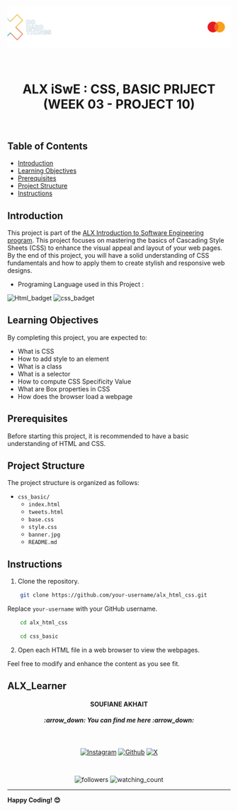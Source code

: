 <p align="center">
  <img src="/html_advanced/media/readme_banner.png" alt="ALX Logo" hieght="200"/>
</p>
<br>
<h1 align="center">ALX  iSwE : CSS, BASIC PRIJECT (WEEK 03 - PROJECT 10)</h1>
<br>

## Table of Contents

- [Introduction](#introduction)
- [Learning Objectives](#learning-objectives)
- [Prerequisites](#prerequisites)
- [Project Structure](#project-structure)
- [Instructions](#Instructions)

## Introduction

This project is part of the [ALX Introduction to Software Engineering program](https://www.alxafrica.com). This project focuses on mastering the basics of Cascading Style Sheets (CSS) to enhance the visual appeal and layout of your web pages. By the end of this project, you will have a solid understanding of CSS fundamentals and how to apply them to create stylish and responsive web designs.

- Programing Language used in this Project :
<img src="https://img.shields.io/badge/HTML5-E34F26?style=for-the-badge&logo=html5&logoColor=white" alt="Html_badget"/>
<img src="https://img.shields.io/badge/CSS3-1572B6?style=for-the-badge&logo=css3&logoColor=white" alt="css_badget" />

## Learning Objectives

By completing this project, you are expected to:

- What is CSS
- How to add style to an element
- What is a class
- What is a selector
- How to compute CSS Specificity Value
- What are Box properties in CSS
- How does the browser load a webpage

## Prerequisites

Before starting this project, it is recommended to have a basic understanding of HTML and CSS.

## Project Structure

The project structure is organized as follows:

- `css_basic/`
    - `index.html` 
    - `tweets.html`
    - `base.css`
    - `style.css` 
    - `banner.jpg`
    - `README.md` 


## Instructions

1. Clone the repository.

```bash
    git clone https://github.com/your-username/alx_html_css.git
```

Replace `your-username` with your GitHub username.


```bash
    cd alx_html_css
```

```bash
    cd css_basic
```

2. Open each HTML file in a web browser to view the webpages.

Feel free to modify and enhance the content as you see fit.


## ALX_Learner

<h4 align="center">SOUFIANE AKHAIT</h4>

<h5 align="center">:arrow_down:  <i>You can find me here</i>  :arrow_down:</h5>
<br>
<p align="center">
  <a href="https://www.instagram.com/akhiat.soufiane" target="_blank"><img src="https://img.shields.io/badge/Instagram-%23E4405F.svg?&style=flat-square&logo=instagram&logoColor=white" alt="Instagram"></a>
  <space>     </space><a href="https://github.com/sfanxAK" target="_blank"><img src="https://img.shields.io/badge/GitHub-100000?style=for-the-badge&logo=github&logoColor=white" alt="Github"/></a>
  <space>     </space> <a href="https://twitter.com/MrSloplop" target="_blank"><img src="https://img.shields.io/badge/X-000000?style=for-the-badge&logo=x&logoColor=white" alt="X"/></a>
</p>
<br>
<p align="center">
  <img alt="followers" src="https://img.shields.io/github/followers/sfanxAK?label=Followers&style=social"/>
  <space>     </space><img src="https://komarev.com/ghpvc/?username=sfanxAK&color=brightgreen" alt="watching_count"/>
</p>

---

**Happy Coding! 😊**






